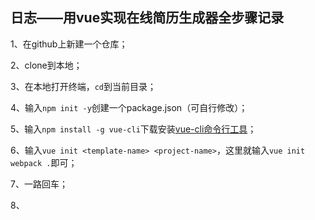 ## 日志——用vue实现在线简历生成器全步骤记录

1、在github上新建一个仓库；

2、clone到本地；

3、在本地打开终端，`cd`到当前目录；

4、输入`npm init -y`创建一个package.json（可自行修改）；

5、输入`npm install -g vue-cli`下载安装[vue-cli命令行工具](https://github.com/vuejs/vue-cli)；

6、输入`vue init <template-name> <project-name>`，这里就输入`vue init webpack .`即可；

7、一路回车；

8、
